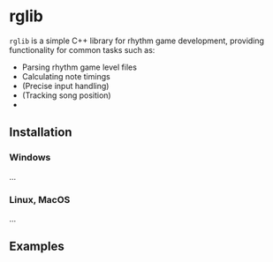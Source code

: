 # rglib

`rglib` is a simple C++ library for rhythm game development, providing functionality for common tasks such as:

* Parsing rhythm game level files
* Calculating note timings
* (Precise input handling)
* (Tracking song position)
* 

## Installation

### Windows

...

### Linux, MacOS

...

## Examples

```cpp

```


